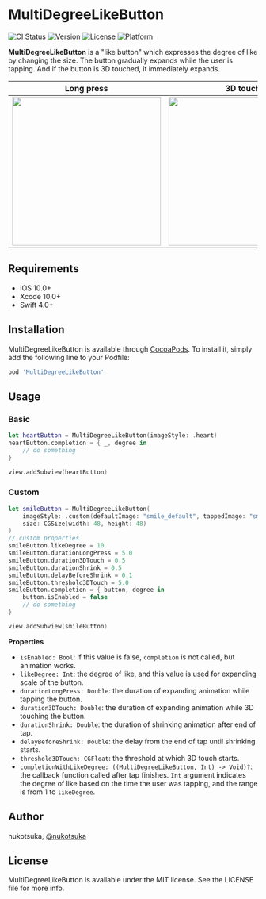 # MultiDegreeLikeButton

[![CI Status](https://img.shields.io/travis/RichGreenTea/MultiDegreeLikeButton.svg?style=flat)](https://travis-ci.org/nukotsuka/MultiDegreeLikeButton)
[![Version](https://img.shields.io/cocoapods/v/MultiDegreeLikeButton.svg?style=flat)](https://cocoapods.org/pods/MultiDegreeLikeButton)
[![License](https://img.shields.io/cocoapods/l/MultiDegreeLikeButton.svg?style=flat)](https://cocoapods.org/pods/MultiDegreeLikeButton)
[![Platform](https://img.shields.io/cocoapods/p/MultiDegreeLikeButton.svg?style=flat)](https://cocoapods.org/pods/MultiDegreeLikeButton)

**MultiDegreeLikeButton** is a "like button" which expresses the degree of like by changing the size.
The button gradually expands while the user is tapping. And if the button is 3D touched, it immediately expands.

|Long press|3D touch|
|-|-|
|<img src="https://user-images.githubusercontent.com/33661144/47263807-a904f680-d543-11e8-8e9c-228953ece40d.gif" width="300">|<img src="https://user-images.githubusercontent.com/33661144/47263815-d5207780-d543-11e8-945b-5a874047b6b3.gif" width="300">|


## Requirements

- iOS 10.0+
- Xcode 10.0+
- Swift 4.0+

## Installation

MultiDegreeLikeButton is available through [CocoaPods](https://cocoapods.org). To install
it, simply add the following line to your Podfile:

```ruby
pod 'MultiDegreeLikeButton'
```

## Usage
### Basic
```swift
let heartButton = MultiDegreeLikeButton(imageStyle: .heart)
heartButton.completion = { _, degree in
    // do something
}

view.addSubview(heartButton)
```

### Custom
```swift
let smileButton = MultiDegreeLikeButton(
    imageStyle: .custom(defaultImage: "smile_default", tappedImage: "smile_tapped"), 
    size: CGSize(width: 48, height: 48)
)
// custom properties
smileButton.likeDegree = 10
smileButton.durationLongPress = 5.0
smileButton.duration3DTouch = 0.5
smileButton.durationShrink = 0.5
smileButton.delayBeforeShrink = 0.1
smileButton.threshold3DTouch = 5.0
smileButton.completion = { button, degree in
    button.isEnabled = false
    // do something
}

view.addSubview(smileButton)
```

**Properties**
- `isEnabled: Bool`: if this value is false, `completion` is not called, but animation works.
- `likeDegree: Int`: the degree of like, and this value is used for expanding scale of the button.
- `durationLongPress: Double`: the duration of expanding animation while tapping the button.
- `duration3DTouch: Double`: the duration of expanding animation while 3D touching the button.
- `durationShrink: Double`: the duration of shrinking animation after end of tap.
- `delayBeforeShrink: Double`: the delay from the end of tap until shrinking starts.
- `threshold3DTouch: CGFloat`: the threshold at which 3D touch starts.
- `completionWithLikeDegree: ((MultiDegreeLikeButton, Int) -> Void)?`: the callback function called after tap finishes. `Int` argument indicates the degree of like based on the time the user was tapping, and the range is from 1 to `likeDegree`. 


## Author

nukotsuka, [@nukotsuka](https://twitter.com/nukotsuka)

## License

MultiDegreeLikeButton is available under the MIT license. See the LICENSE file for more info.
